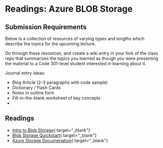 # Readings: Azure BLOB Storage

## Submission Requirements
Below is a collection of resources of varying types and lengths which describe the topics for the upcoming lecture.  

Go through these resources, and create a wiki entry in your fork of the class repo that summarizes the topics you learned as though you were presenting the material to a Code 301-level student interested in learning about it.

Journal entry ideas:
* Blog Article (2-3 paragraphs with code sample)
* Dictionary / Flash Cards
* Notes in outline form
* Fill-in-the-blank worksheet of key concepts
* 
## Readings
- [Intro to Blob Storage](https://docs.microsoft.com/en-us/azure/storage/blobs/storage-blobs-introduction){:target="_blank"}
- [Blob Storage Quickstart](https://docs.microsoft.com/en-us/azure/storage/blobs/storage-quickstart-blobs-dotnet?tabs=windows){:target="_blank"}
- [Azure Storage Documenation](https://docs.microsoft.com/en-us/azure/storage/){:target="_blank"}